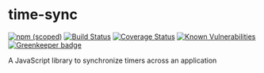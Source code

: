 # time-sync

[![npm (scoped)](https://img.shields.io/npm/v/time-sync.svg)](https://www.npmjs.com/package/time-sync) [![Build Status](https://travis-ci.org/peterjuras/time-sync.svg?branch=master)](https://travis-ci.org/peterjuras/time-sync) [![Coverage Status](https://coveralls.io/repos/github/peterjuras/time-sync/badge.svg?branch=master)](https://coveralls.io/github/peterjuras/time-sync?branch=master) [![Known Vulnerabilities](https://snyk.io/test/github/peterjuras/time-sync/badge.svg)](https://snyk.io/test/github/peterjuras/time-sync) [![Greenkeeper badge](https://badges.greenkeeper.io/peterjuras/time-sync.svg)](https://greenkeeper.io/)

A JavaScript library to synchronize timers across an application
